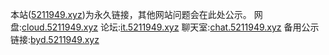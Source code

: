 本站([5211949.xyz](5211949.xyz))为永久链接，其他网站问题会在此处公示。
网盘:[cloud.5211949.xyz](cloud.5211949.xyz)
论坛:[it.5211949.xyz](it.5211949.xyz)
聊天室:[chat.5211949.xyz](chat.5211949.xyz)
备用公示链接:[byd.5211949.xyz](byd.5211949.xyz)